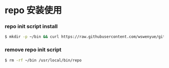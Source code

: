 # repo 安装使用

### repo init script install

```sh
$ mkdir -p ~/bin && curl https://raw.githubusercontent.com/wswenyue/git-repo/init/repo > ~/bin/repo &&ln -s ~/bin/repo /usr/local/bin/repo && chmod a+x ~/bin/repo
```
### remove repo init script 
```sh
$ rm -rf ~/bin /usr/local/bin/repo
```
